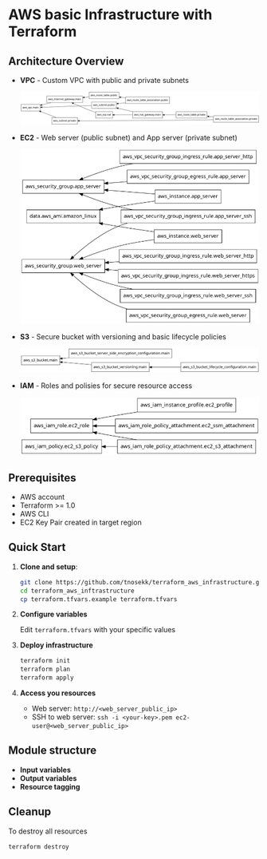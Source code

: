 # AWS basic Infrastructure with Terraform

## Architecture Overview

- **VPC** - Custom VPC with public and private subnets

    ![vpc-graph](/graphs/vpc_graph.png)

- **EC2** - Web server (public subnet) and App server (private subnet)

    ![ec2-graph](/graphs/ec2_graph.png)

- **S3** - Secure bucket with versioning and basic lifecycle policies

    ![s3-graph](/graphs/s3_graph.png)

- **IAM** - Roles and polisies for secure resource access

    ![iam-graph](/graphs/iam_graph.png)


## Prerequisites

- AWS account
- Terraform >= 1.0
- AWS CLI
- EC2 Key Pair created in target region

## Quick Start

1. **Clone and setup**:

    ```bash
    git clone https://github.com/tnosekk/terraform_aws_infrastructure.git
    cd terraform_aws_inftrastructure
    cp terraform.tfvars.example terraform.tfvars
    ```

2. **Configure variables**

    Edit `terraform.tfvars` with your specific values

3. **Deploy infrastructure**

    ```bash
    terraform init
    terraform plan
    terraform apply
    ```

4. **Access you resources**

    - Web server: `http://<web_server_public_ip>`
    - SSH to web server: `ssh -i <your-key>.pem ec2-user@<web_server_public_ip>`

## Module structure

- **Input variables**
- **Output variables**
- **Resource tagging**

## Cleanup

To destroy all resources

```bash
terraform destroy
```
